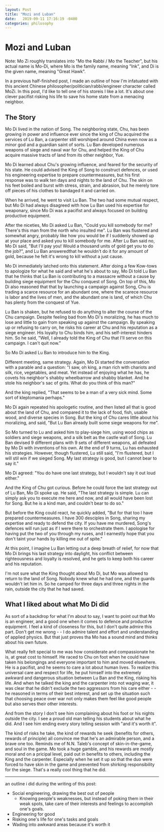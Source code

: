 ```yaml
---
layout: Post
title: "Mozi and Luban"
date:   2019-09-11 17:16:19 -0400
categories: philosophy
---
```


# Mozi and Luban

Note: Mo Zi roughly translates into "Mo the Rabbi / Mo the Teacher", but his actual name is Mo-Di, where Mo is the family name, meaning "Ink", and Di is the given name, meaning "Great Hawk".

In a previous half-finished post, I made an outline of how I'm infatuated with this ancient Chinese philosopher/politician/rabbi/engineer character called MoZi. In this post, I'd like to tell one of his storeis I like a lot. It's about one clever pacifist risking his life to save his home state from a menacing neighbor.

## The Story

Mo Di lived in the nation of Song. The neighboring state, Chu, has been growing in power and influence ever since the king of Chu acquired the services of Lu Ban, a carpenter still worshiped around China even now as a minor god and a guardian saint of sorts. Lu Ban developed numerous weapons of siege and naval war for Chu, and helped the King of Chu acquire massive tracts of land from its other neighbor, Yue.

Mo Di learned about Chu's growing influence, and feared for the security of his state. He could advised the King of Song to construct defences, or used his engineering expertise to prepare countermeasures, but his first response was to walk ten days and nights to the land of Chu. The skin on his feet boiled and burst with stress, strain, and abrasion, but he merely tore off pieces of his clothes to bandaged it and carried on.

When he arrived, he went to visit Lu Ban. The two had some mutual respect, but Mo Di had always disagreed with how Lu Ban used his expertise for weaponary, since Mo Di was a pacifist and always focused on building productive equipment.

After the niceties, Mo Di asked Lu Ban, "Could you kill somebody for me? There's this man from the north who insulted me". Lu Ban was flustered and somewhat angry, probably like how you would be if I suddenly showed up at your place and asked you to kill somebody for me. After Lu Ban said no, Mo Di said, "But I'll pay you! Would a thousand units of gold get you to do the job?", and Lu Ban answeredthat he wouldn't do it for any amount of gold, because he felt it's wrong to kill without a just cause.

Mo Di immediately latched onto this statement. After doing a few Kow-tows to apologize for what he said and what he's about to say, Mo Di told Lu Ban that he thinks that Lu Ban is contributing to a massacre without a cause by building siege equipment for the Chu conquest of Song. On top of this, Mo Di also reasoned that that by launching a campaign against Song, Chu is trading a scarce resource for an abundant one, where the scarece resource is labor and the lives of men, and the abundant one is land, of which Chu has plenty from the conquest of Yue.

Lu Ban is shaken, but he refused to do anything to alter the course of the Chu campaign. Despite feeling bad from Mo Di's moralizing, he has much to lose and little to gain from speaking up against the campaign. By speaking up or refusing to carry on, he risks his career at Chu and his reputation as a siege engineer. His loyalty to Chu binds him, and his self-interest hinders him. So he said, "Well, I already told the King of Chu that I'll serve on this campaign. I can't quit now."

So Mo Di asked Lu Ban to introduce him to the King.

Different meeting, same strategy. Again, Mo Di started the conversation with a parable and a question: "I saw, oh king, a man rich with chariots and silk, rice, vegetables, and meat. Yet instead of enjoying what he has, he covets his neighbor's shabby wheelbarrow and shabby blanket. And he stole his neighbor's sac of grits. What do you think of this man?"

And the king replied, "That seems to be a man of a very sick mind. Some sort of kleptomania perhaps."

Mo Di again repeated his apologetic routine, and then listed all that is good about the land of Chu, and compared it to the lack of food, fish, usable wood, and diverse species in Song. But the king of Chu cares little about his moralizing, and said, "But Lu Ban already built some siege weapons for me".

So Mo turned to Lu and asked him to play-siege him, using wood chips as soldiers and siege weapons, and a silk belt as the castle wall of Song. Lu Ban devised 9 different plans with 9 sets of different weapons, all defeated by Mo Di with inventions of his own. At the end of 9 turns, Lu has exhausted his strategies. However, though flustered, Lu still said, "I'm flustered, but I will stil win if we sieged Song. My last strategy is good, but I cannot bear to say it."

Mo Di agreed: "You do have one last strategy, but I wouldn't say it out loud either."

And the King of Chu got curious. Before he could force the last strategy out of Lu Ban, Mo Di spoke up. He said, "The last strategy is simple. Lu can simply ask you to execute me here and now, and all would have been lost for Song. But he is a kind man, and couldn't bear to do so."

But before the King could react, he quickly added, "But for that too I have prepared countermeasures. I have 300 desciples in Song, sharing my expertise and ready to defend the city. If you have me murdered, Song's defences will run just as if I were there to orchestrate them. I apologise for having put the two of you through my ruses, and I earnestly hope that you don't taint your hands by killing me out of spite."

At this point, I imagine Lu Ban letting out a deep breath of relief, for now that Mo Di brings his last strategy into daylight, his conflict between righteousness and loyalty is resolved, and he gets to keep both his career and his reputation.

I'm not sure what the King thought about Mo Di, but Mo was allowed to return to the land of Song. Nobody knew what he had one, and the guards wouldn't let him in. So he camped for three days and three nights in the rain, outside the city that he had saved.

## What I liked about what Mo Di did

As sort of a backdrop for what I'm about to say, I want to point out that Mo is an engineer, and a good one when it comes to defence and productive equipment. I feel a kind of closeness for this, but I don't quite admire this part. Don't get me wrong - - I do admire talent and effort and understanding of applied physics. But that just proves tha Mo has a sound mind and thinks about his own future.

What really felt special to me was how considerate and compassionate he is, at great cost to himself. He raced to Chu on foot when he could have taken his belongings and everyone important to him and moved elsewhere. He is a pacifist, and he seems to care a lot about human lives. To realize this universal care and respect for life, he put himself into the extremely awkward and dangerous situation between Lu Ban and the King, risking his life. And when he talked the king and the carpenter into not waging war, it was clear that he didn't exclude the two aggressors from his care either - - he reasoned in terms of their best interest, and set up the situation such that choosing peace over war not only makes them feel like good people but also serves their other interests.

And from the story I don't see him complaining about his foot or his nights outside the city. I see a proud old man telling his students about what he did. And I see him ending every story telling session with "and it's worth it".

The kind of risks he take, the kind of rewards he seek (benefits for others, rewards of principle) all convince me that he's an admirable person, and a brave one too. Reminds me of N.N. Taleb's concept of skin-in-the-game, and soul in the game. Mo took a huge gamble, and his rewards are mostly moral and on a pricipal level, paid out in benefits to others, including the King and the carpenter. Especially when he set it up so that the duo were forced to have skin in the game and prevented from shirking responsibility for the siege. That's a really cool thing that he did.


----
an outline i did during the writing of this post:





- Social engineering, drawing the best out of people
    - Knowing people's weaknesses, but instead of poking them in their weak spots, take care of their interests and feelings to accomplish one's goals.
- Engineering for good
- Risking one's life for one's tasks and goals
- Wading into awkward areas because it's worth it
